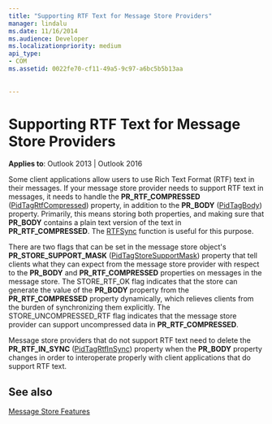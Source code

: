 ```yaml
---
title: "Supporting RTF Text for Message Store Providers"
manager: lindalu
ms.date: 11/16/2014
ms.audience: Developer
ms.localizationpriority: medium
api_type:
- COM
ms.assetid: 0022fe70-cf11-49a5-9c97-a6bc5b5b13aa
 
 
---
```


# Supporting RTF Text for Message Store Providers

  
  
**Applies to**: Outlook 2013 | Outlook 2016 
  
Some client applications allow users to use Rich Text Format (RTF) text in their messages. If your message store provider needs to support RTF text in messages, it needs to handle the **PR_RTF_COMPRESSED** ([PidTagRtfCompressed](pidtagrtfcompressed-canonical-property.md)) property, in addition to the **PR_BODY** ([PidTagBody](pidtagbody-canonical-property.md)) property. Primarily, this means storing both properties, and making sure that **PR_BODY** contains a plain text version of the text in **PR_RTF_COMPRESSED**. The [RTFSync](rtfsync.md) function is useful for this purpose. 
  
There are two flags that can be set in the message store object's **PR_STORE_SUPPORT_MASK** ([PidTagStoreSupportMask](pidtagstoresupportmask-canonical-property.md)) property that tell clients what they can expect from the message store provider with respect to the **PR_BODY** and **PR_RTF_COMPRESSED** properties on messages in the message store. The STORE_RTF_OK flag indicates that the store can generate the value of the **PR_BODY** property from the **PR_RTF_COMPRESSED** property dynamically, which relieves clients from the burden of synchronizing them explicitly. The STORE_UNCOMPRESSED_RTF flag indicates that the message store provider can support uncompressed data in **PR_RTF_COMPRESSED**.
  
Message store providers that do not support RTF text need to delete the **PR_RTF_IN_SYNC** ([PidTagRtfInSync](pidtagrtfinsync-canonical-property.md)) property when the **PR_BODY** property changes in order to interoperate properly with client applications that do support RTF text. 
  
## See also



[Message Store Features](message-store-features.md)


